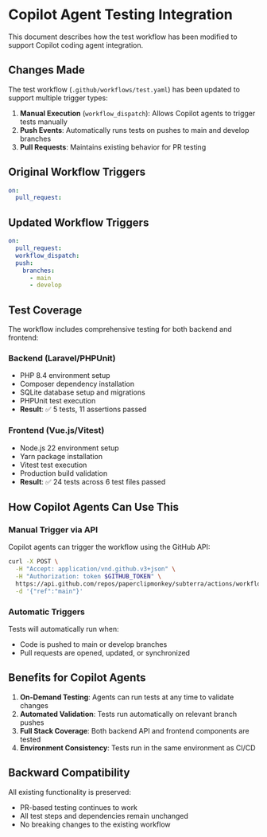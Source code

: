 # Copilot Agent Testing Integration

This document describes how the test workflow has been modified to support Copilot coding agent integration.

## Changes Made

The test workflow (`.github/workflows/test.yaml`) has been updated to support multiple trigger types:

1. **Manual Execution** (`workflow_dispatch`): Allows Copilot agents to trigger tests manually
2. **Push Events**: Automatically runs tests on pushes to main and develop branches
3. **Pull Requests**: Maintains existing behavior for PR testing

## Original Workflow Triggers

```yaml
on:
  pull_request:
```

## Updated Workflow Triggers

```yaml
on:
  pull_request:
  workflow_dispatch:
  push:
    branches:
      - main
      - develop
```

## Test Coverage

The workflow includes comprehensive testing for both backend and frontend:

### Backend (Laravel/PHPUnit)
- PHP 8.4 environment setup
- Composer dependency installation
- SQLite database setup and migrations
- PHPUnit test execution
- **Result**: ✅ 5 tests, 11 assertions passed

### Frontend (Vue.js/Vitest)
- Node.js 22 environment setup
- Yarn package installation
- Vitest test execution
- Production build validation
- **Result**: ✅ 24 tests across 6 test files passed

## How Copilot Agents Can Use This

### Manual Trigger via API
Copilot agents can trigger the workflow using the GitHub API:

```bash
curl -X POST \
  -H "Accept: application/vnd.github.v3+json" \
  -H "Authorization: token $GITHUB_TOKEN" \
  https://api.github.com/repos/paperclipmonkey/subterra/actions/workflows/test.yaml/dispatches \
  -d '{"ref":"main"}'
```

### Automatic Triggers
Tests will automatically run when:
- Code is pushed to main or develop branches
- Pull requests are opened, updated, or synchronized

## Benefits for Copilot Agents

1. **On-Demand Testing**: Agents can run tests at any time to validate changes
2. **Automated Validation**: Tests run automatically on relevant branch pushes
3. **Full Stack Coverage**: Both backend API and frontend components are tested
4. **Environment Consistency**: Tests run in the same environment as CI/CD

## Backward Compatibility

All existing functionality is preserved:
- PR-based testing continues to work
- All test steps and dependencies remain unchanged
- No breaking changes to the existing workflow